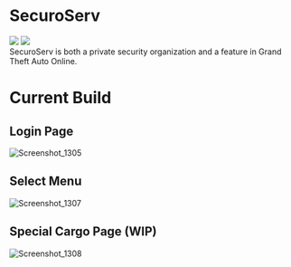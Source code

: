 # SecuroServ
<img src="https://img.shields.io/badge/development-phase-brightgreen"> <img src="https://img.shields.io/badge/version-1.0-brightgreen"> <br>
SecuroServ is both a private security organization and a feature in Grand Theft Auto Online.

<h1>Current Build</h1>

<h2>Login Page</h2>

![Screenshot_1305](https://user-images.githubusercontent.com/84463361/228003605-309a6229-d51c-4d10-91d3-453f7ca3559d.png)

<h2>Select Menu</h2>

![Screenshot_1307](https://user-images.githubusercontent.com/84463361/228023879-708743d5-dd26-4a06-9f98-703580d085da.png)

<h2>Special Cargo Page (WIP)</h2>

![Screenshot_1308](https://user-images.githubusercontent.com/84463361/228280004-354fe91e-d33a-44fd-bac2-d29f9d93fe45.png)
